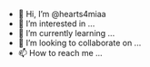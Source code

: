 - 👋 Hi, I’m @hearts4miaa
- 👀 I’m interested in ...
- 🌱 I’m currently learning ...
- 💞️ I’m looking to collaborate on ...
- 📫 How to reach me ...

<!---
hearts4miaa/hearts4miaa is a ✨ special ✨ repository because its `README.md` (this file) appears on your GitHub profile.
You can click the Preview link to take a look at your changes.
--->
